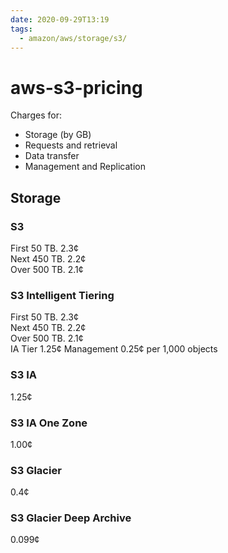 ```yaml
---
date: 2020-09-29T13:19
tags:
  - amazon/aws/storage/s3/
---
```


# aws-s3-pricing

Charges for:
* Storage (by GB)
* Requests and retrieval
* Data transfer
* Management and Replication

## Storage
### S3
First 50 TB. 2.3¢  
Next 450 TB. 2.2¢  
Over 500 TB. 2.1¢  

### S3 Intelligent Tiering
First 50 TB. 2.3¢  
Next 450 TB. 2.2¢  
Over 500 TB. 2.1¢  
IA Tier  1.25¢
Management 0.25¢ per 1,000 objects

### S3 IA
1.25¢


### S3 IA One Zone
1.00¢

### S3 Glacier
0.4¢

### S3 Glacier Deep Archive
0.099¢